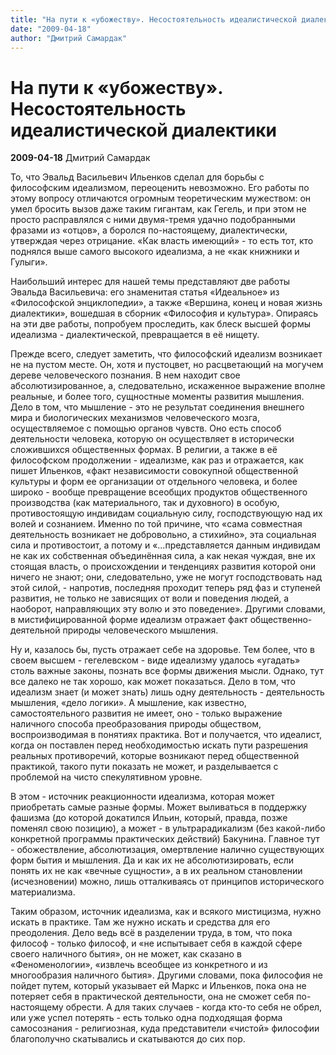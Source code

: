```yaml
---
title: "На пути к «убожеству». Несостоятельность идеалистической диалектики"
date: "2009-04-18"
author: "Дмитрий Самардак"
---
```


# На пути к «убожеству». Несостоятельность идеалистической диалектики

**2009-04-18** Дмитрий Самардак

То, что Эвальд Васильевич Ильенков сделал для борьбы с философским идеализмом, переоценить невозможно. Его работы по этому вопросу отличаются огромным теоретическим мужеством: он умел бросить вызов даже таким гигантам, как Гегель, и при этом не просто расправлялся с ними двумя-тремя удачно подобранными фразами из «отцов», а боролся по-настоящему, диалектически, утверждая через отрицание. «Как власть имеющий» - то есть тот, кто поднялся выше самого высокого идеализма, а не «как книжники и Гулыги».

Наибольший интерес для нашей темы представляют две работы Эвальда Васильевича: его знаменитая статья «Идеальное» из «Философской энциклопедии», а также «Вершина, конец и новая жизнь диалектики», вошедшая в сборник «Философия и культура». Опираясь на эти две работы, попробуем проследить, как блеск высшей формы идеализма - диалектической, превращается в её нищету.

Прежде всего, следует заметить, что философский идеализм возникает не на пустом месте. Он, хотя и пустоцвет, но расцветающий на могучем дереве человеческого познания. В нем находит свое абсолютизированное, а, следовательно, искаженное выражение вполне реальные, и более того, сущностные моменты развития мышления. Дело в том, что мышление - это не результат соединения внешнего мира и биологических механизмов человеческого мозга, осуществляемое с помощью органов чувств. Оно есть способ деятельности человека, которую он осуществляет в исторически сложившихся общественных формах. В религии, а также в её философском продолжении - идеализме, как раз и отражается, как пишет Ильенков, «факт независимости совокупной общественной культуры и форм ее организации от отдельного человека, и более широко - вообще превращение всеобщих продуктов общественного производства (как материального, так и духовного) в особую, противостоящую индивидам социальную силу, господствующую над их волей и сознанием. Именно по той причине, что «сама совместная деятельность возникает не добровольно, а стихийно», эта социальная сила и противостоит, а потому и «...представляется данным индивидам не как их собственная объединённая сила, а как некая чуждая, вне их стоящая власть, о происхождении и тенденциях развития которой они ничего не знают; они, следовательно, уже не могут господствовать над этой силой, - напротив, последняя проходит теперь ряд фаз и ступеней развития, не только не зависящих от воли и поведения людей, а наоборот, направляющих эту волю и это поведение». Другими словами, в мистифицированной форме идеализм отражает факт общественно-деятельной природы человеческого мышления.

Ну и, казалось бы, пусть отражает себе на здоровье. Тем более, что в своем высшем - гегелевском - виде идеализму удалось «угадать» столь важные законы, познать все формы движения мысли. Однако, тут все далеко не так хорошо, как может показаться. Дело в том, что идеализм знает (и может знать) лишь одну деятельность - деятельность мышления, «дело логики». А мышление, как известно, самостоятельного развития не имеет, оно - только выражение наличного способа преобразования природы обществом, воспроизводимая в понятиях практика. Вот и получается, что идеалист, когда он поставлен перед необходимостью искать пути разрешения реальных противоречий, которые возникают перед общественной практикой, такого пути показать не может, и разделывается с проблемой на чисто спекулятивном уровне.

В этом - источник реакционности идеализма, которая может приобретать самые разные формы. Может выливаться в поддержку фашизма (до которой докатился Ильин, который, правда, позже поменял свою позицию), а может - в ультрарадикализм (без какой-либо конкретной программы практических действий) Бакунина. Главное тут - обожествление, абсолютизация, омертвление налично существующих форм бытия и мышления. Да и как их не абсолютизировать, если понять их не как «вечные сущности», а в их реальном становлении (исчезновении) можно, лишь отталкиваясь от принципов исторического материализма.

Таким образом, источник идеализма, как и всякого мистицизма, нужно искать в практике. Там же нужно искать и средства для его преодоления. Дело ведь всё в разделении труда, в том, что пока философ - только философ, и «не испытывает себя в каждой сфере своего наличного бытия», он не может, как сказано в «Феноменологии», «извлечь всеобщее из конкретного и из многообразия наличного бытия». Другими словами, пока философия не пойдет путем, который указывает ей Маркс и Ильенков, пока она не потеряет себя в практической деятельности, она не сможет себя по-настоящему обрести. А для таких случаев - когда кто-то себя не обрел, или уже успел потерять - есть только одна подходящая форма самосознания - религиозная, куда представители «чистой» философии благополучно скатывались и скатываются до сих пор.
